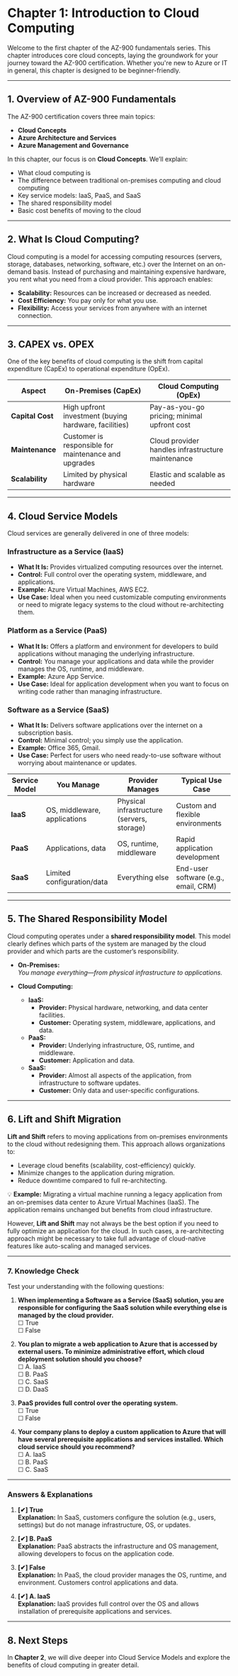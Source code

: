 # **Chapter 1: Introduction to Cloud Computing**

Welcome to the first chapter of the AZ-900 fundamentals series. This chapter introduces core cloud concepts, laying the groundwork for your journey toward the AZ-900 certification. Whether you're new to Azure or IT in general, this chapter is designed to be beginner-friendly.

---

## **1. Overview of AZ-900 Fundamentals**

The AZ-900 certification covers three main topics:

- **Cloud Concepts**  
- **Azure Architecture and Services**  
- **Azure Management and Governance**

In this chapter, our focus is on **Cloud Concepts**. We’ll explain:
- What cloud computing is
- The difference between traditional on-premises computing and cloud computing
- Key service models: IaaS, PaaS, and SaaS
- The shared responsibility model
- Basic cost benefits of moving to the cloud

---

## **2. What Is Cloud Computing?**

Cloud computing is a model for accessing computing resources (servers, storage, databases, networking, software, etc.) over the Internet on an on-demand basis. Instead of purchasing and maintaining expensive hardware, you rent what you need from a cloud provider. This approach enables:

- **Scalability:** Resources can be increased or decreased as needed.
- **Cost Efficiency:** You pay only for what you use.
- **Flexibility:** Access your services from anywhere with an internet connection.

---

## **3. CAPEX vs. OPEX**

One of the key benefits of cloud computing is the shift from capital expenditure (CapEx) to operational expenditure (OpEx).

| **Aspect**          | **On-Premises (CapEx)**                                 | **Cloud Computing (OpEx)**                         |
|---------------------|---------------------------------------------------------|----------------------------------------------------|
| **Capital Cost**    | High upfront investment (buying hardware, facilities)  | Pay-as-you-go pricing; minimal upfront cost        |
| **Maintenance**     | Customer is responsible for maintenance and upgrades    | Cloud provider handles infrastructure maintenance  |
| **Scalability**     | Limited by physical hardware                            | Elastic and scalable as needed                     |

---

## **4. Cloud Service Models**

Cloud services are generally delivered in one of three models:

### **Infrastructure as a Service (IaaS)**
- **What It Is:** Provides virtualized computing resources over the internet.
- **Control:** Full control over the operating system, middleware, and applications.
- **Example:** Azure Virtual Machines, AWS EC2.
- **Use Case:** Ideal when you need customizable computing environments or need to migrate legacy systems to the cloud without re-architecting them.

### **Platform as a Service (PaaS)**
- **What It Is:** Offers a platform and environment for developers to build applications without managing the underlying infrastructure.
- **Control:** You manage your applications and data while the provider manages the OS, runtime, and middleware.
- **Example:** Azure App Service.
- **Use Case:** Ideal for application development when you want to focus on writing code rather than managing infrastructure.

### **Software as a Service (SaaS)**
- **What It Is:** Delivers software applications over the internet on a subscription basis.
- **Control:** Minimal control; you simply use the application.
- **Example:** Office 365, Gmail.
- **Use Case:** Perfect for users who need ready-to-use software without worrying about maintenance or updates.

| **Service Model** | **You Manage**                  | **Provider Manages**                     | **Typical Use Case**                    |
|-------------------|---------------------------------|------------------------------------------|-----------------------------------------|
| **IaaS**         | OS, middleware, applications    | Physical infrastructure (servers, storage) | Custom and flexible environments        |
| **PaaS**         | Applications, data              | OS, runtime, middleware                  | Rapid application development           |
| **SaaS**         | Limited configuration/data      | Everything else                          | End-user software (e.g., email, CRM)      |

---

## **5. The Shared Responsibility Model**

Cloud computing operates under a **shared responsibility model**. This model clearly defines which parts of the system are managed by the cloud provider and which parts are the customer’s responsibility.

- **On-Premises:**  
  *You manage everything—from physical infrastructure to applications.*

- **Cloud Computing:**
  - **IaaS:**  
    - **Provider:** Physical hardware, networking, and data center facilities.  
    - **Customer:** Operating system, middleware, applications, and data.  
  - **PaaS:**  
    - **Provider:** Underlying infrastructure, OS, runtime, and middleware.  
    - **Customer:** Application and data.  
  - **SaaS:**  
    - **Provider:** Almost all aspects of the application, from infrastructure to software updates.  
    - **Customer:** Only data and user-specific configurations.

---

## **6. Lift and Shift Migration**

**Lift and Shift** refers to moving applications from on-premises environments to the cloud without redesigning them. This approach allows organizations to:

- Leverage cloud benefits (scalability, cost-efficiency) quickly.
- Minimize changes to the application during migration.
- Reduce downtime compared to full re-architecting.

💡 **Example:** Migrating a virtual machine running a legacy application from an on-premises data center to Azure Virtual Machines (IaaS). The application remains unchanged but benefits from cloud infrastructure.

However, **Lift and Shift** may not always be the best option if you need to fully optimize an application for the cloud. In such cases, a re-architecting approach might be necessary to take full advantage of cloud-native features like auto-scaling and managed services.

---

### **7. Knowledge Check**

Test your understanding with the following questions:

1) **When implementing a Software as a Service (SaaS) solution, you are responsible for configuring the SaaS solution while everything else is managed by the cloud provider.**  
   ☐ True  
   ☐ False  

2) **You plan to migrate a web application to Azure that is accessed by external users. To minimize administrative effort, which cloud deployment solution should you choose?**  
   ☐ A. IaaS  
   ☐ B. PaaS  
   ☐ C. SaaS  
   ☐ D. DaaS  

3) **PaaS provides full control over the operating system.**  
   ☐ True  
   ☐ False  

4) **Your company plans to deploy a custom application to Azure that will have several prerequisite applications and services installed. Which cloud service should you recommend?**  
   ☐ A. IaaS  
   ☐ B. PaaS  
   ☐ C. SaaS  

---

### **Answers & Explanations**

1) **[✔] True**  
   **Explanation:** In SaaS, customers configure the solution (e.g., users, settings) but do not manage infrastructure, OS, or updates.

2) **[✔] B. PaaS**  
   **Explanation:** PaaS abstracts the infrastructure and OS management, allowing developers to focus on the application code.

3) **[✔] False**  
   **Explanation:** In PaaS, the cloud provider manages the OS, runtime, and environment. Customers control applications and data.

4) **[✔] A. IaaS**  
   **Explanation:** IaaS provides full control over the OS and allows installation of prerequisite applications and services.

---

## **8. Next Steps**

In **Chapter 2**, we will dive deeper into Cloud Service Models and explore the benefits of cloud computing in greater detail.
